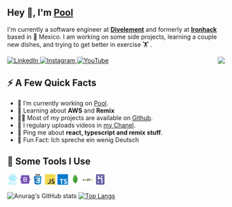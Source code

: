 <h2>Hey 👋, I'm <a href="https://www.linkedin.com/in/poolortega/">Pool</a></h2>
<p>I'm currently a software engineer at <strong><a href="https://divelement.io/es/">Divelement</a></strong> and formerly at <strong><a href="https://www.ironhack.com/en/mexico-city">Ironhack</a></strong> based in 🌁 Mexico. I am working on some side projects, learning a couple new dishes, and trying to get better in exercise 🏋️ .</p>

<a href="https://www.linkedin.com/in/poolortega/">![LinkedIn](https://img.shields.io/badge/linkedin-%230077B5.svg?style=for-the-badge&logo=linkedin&logoColor=white) </a>
<a href="https://www.instagram.com/ipoolito/">![Instagram](https://img.shields.io/badge/Instagram-%23E4405F.svg?style=for-the-badge&logo=Instagram&logoColor=white) </a>
<a href="https://www.youtube.com/channel/UC7JB-b5IRJhxg38og39nHoA">![YouTube](https://img.shields.io/badge/YouTube-%23FF0000.svg?style=for-the-badge&logo=YouTube&logoColor=white)</a>
<img align="right" src="https://c.tenor.com/pv2oZ5a5HCIAAAAC/cyberpunk2077-edgerunners.gif" />

<h2>⚡️ A Few Quick Facts</h2>
<ul>
<li>🔭 I’m currently working on <a href="poolortega.com">Pool</a>.</li>
<li>🧐 Learning about <strong>AWS</strong> and <strong>Remix</strong></li>
<li>👨‍💻 Most of my projects are available on <a href="https://github.com/iPoolito">Github</a>.</li>
<li>📝 I regulary uploads videos in <a href="https://www.youtube.com/channel/UC7JB-b5IRJhxg38og39nHoA">my Chanel</a>.</li>
<li>💬 Ping me about <strong>react, typescript and remix stuff</strong>.</li>

<li>🎉 Fun Fact: Ich spreche ein wenig Deutsch</li>
</ul>
<h2>🚀 Some Tools I Use</h2>
<p align="left">
<img src="https://raw.githubusercontent.com/devicons/devicon/master/icons/react/react-original-wordmark.svg" alt="react" width="25" height="25" />
<img src="https://raw.githubusercontent.com/devicons/devicon/master/icons/bootstrap/bootstrap-plain.svg" alt="bootstrap" width="25" height="25" />
<img src="https://raw.githubusercontent.com/devicons/devicon/master/icons/css3/css3-original-wordmark.svg" alt="css3" width="25" height="25" />
<img src="https://raw.githubusercontent.com/devicons/devicon/master/icons/javascript/javascript-original.svg" alt="javascript" width="25" height="25" />
<img src="https://raw.githubusercontent.com/devicons/devicon/master/icons/typescript/typescript-original.svg" alt="typescript" width="25" height="25" />
<img src="https://raw.githubusercontent.com/devicons/devicon/master/icons/mongodb/mongodb-original.svg" alt="mongodb" width="25" height="25" />
<img src="https://raw.githubusercontent.com/devicons/devicon/master/icons/nodejs/nodejs-original-wordmark.svg" alt="nodejs" width="25" height="25" />
<img src="https://raw.githubusercontent.com/devicons/devicon/master/icons/heroku/heroku-plain.svg" alt="heroku" width="25" height="25" />
</p>

![Anurag's GitHub stats](https://github-readme-stats.vercel.app/api?username=ipoolito&show_icons=true&theme=dracula)
[![Top Langs](https://github-readme-stats.vercel.app/api/top-langs/?username=ipoolito&layout=compact)](https://github.com/anuraghazra/github-readme-stats)
